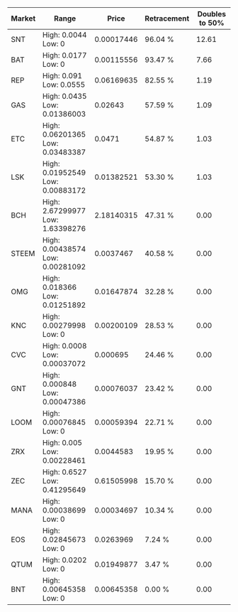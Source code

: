 | Market | Range | Price| Retracement | Doubles to 50% |
| --- | --- | --- | --- | --- |
| SNT | High: 0.0044<br />Low: 0 | 0.00017446 | 96.04 % | 12.61 |
| BAT | High: 0.0177<br />Low: 0 | 0.00115556 | 93.47 % | 7.66 |
| REP | High: 0.091<br />Low: 0.0555 | 0.06169635 | 82.55 % | 1.19 |
| GAS | High: 0.0435<br />Low: 0.01386003 | 0.02643 | 57.59 % | 1.09 |
| ETC | High: 0.06201365<br />Low: 0.03483387 | 0.0471 | 54.87 % | 1.03 |
| LSK | High: 0.01952549<br />Low: 0.00883172 | 0.01382521 | 53.30 % | 1.03 |
| BCH | High: 2.67299977<br />Low: 1.63398276 | 2.18140315 | 47.31 % | 0.00 |
| STEEM | High: 0.00438574<br />Low: 0.00281092 | 0.0037467 | 40.58 % | 0.00 |
| OMG | High: 0.018366<br />Low: 0.01251892 | 0.01647874 | 32.28 % | 0.00 |
| KNC | High: 0.00279998<br />Low: 0 | 0.00200109 | 28.53 % | 0.00 |
| CVC | High: 0.0008<br />Low: 0.00037072 | 0.000695 | 24.46 % | 0.00 |
| GNT | High: 0.000848<br />Low: 0.00047386 | 0.00076037 | 23.42 % | 0.00 |
| LOOM | High: 0.00076845<br />Low: 0 | 0.00059394 | 22.71 % | 0.00 |
| ZRX | High: 0.005<br />Low: 0.00228461 | 0.0044583 | 19.95 % | 0.00 |
| ZEC | High: 0.6527<br />Low: 0.41295649 | 0.61505998 | 15.70 % | 0.00 |
| MANA | High: 0.00038699<br />Low: 0 | 0.00034697 | 10.34 % | 0.00 |
| EOS | High: 0.02845673<br />Low: 0 | 0.0263969 | 7.24 % | 0.00 |
| QTUM | High: 0.0202<br />Low: 0 | 0.01949877 | 3.47 % | 0.00 |
| BNT | High: 0.00645358<br />Low: 0 | 0.00645358 | 0.00 % | 0.00 |
